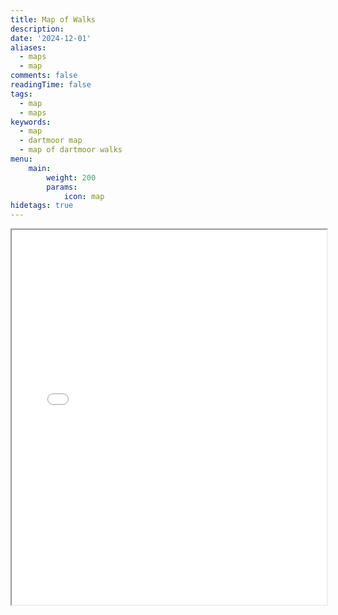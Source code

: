 ```yaml
---
title: Map of Walks 
description: 
date: '2024-12-01'
aliases:
  - maps
  - map
comments: false
readingTime: false
tags:
  - map
  - maps
keywords: 
  - map
  - dartmoor map
  - map of dartmoor walks
menu:
    main: 
        weight: 200
        params:
            icon: map
hidetags: true
---
```


<iframe width="100%" height="600" name="iframe" src="/map.html" ></iframe>
